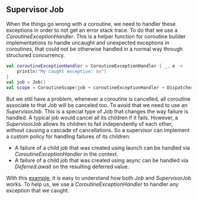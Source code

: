 ## Supervisor Job

When the things go wrong with a coroutine, we need to handler these exceptions in order
to not get an error stack trace. To do that we use a *CoroutineExceptionHandler*. This
is a helper function for coroutine builder implementations to handle uncaught and 
unexpected exceptions in coroutines, that could not be otherwise handled in a 
normal way through structured concurrency.

```kotlin
val coroutineExceptionHandler = CoroutineExceptionHandler { _, e ->
    println("My caught exception: $e")
}
val job = Job()
val scope = CoroutineScope(job + coroutineExceptionHandler + Dispatchers.Default)
```
But we still have a problem, whenever a coroutine is cancelled, all coroutine associate
to that *Job* will be canceled too. To avoid that we need to use an *SupervisorJob*. This
is a special type of Job that changes the way failure is handled. A typical job would 
cancel all its children if it fails. However, a *SupervisorJob* allows its children to 
fail independently of each other, without causing a cascade of cancellations. So a 
supervisor can implement a custom policy for handling failures of its children:
- A failure of a child job that was created using launch can be handled via *CoroutineExceptionHandler* in the context.
- A failure of a child job that was created using async can be handled via *Deferred.await* on the resulting 
deferred value.

With this [example](https://github.com/VoidHash/kotlin-coroutines/blob/master/src/main/kotlin/tutorial_8/Main8.kt), 
it is easy to understand how both *Job* and *SupervisorJob* works. To help us,
we use a *CoroutineExceptionHandler* to handler any exception that we caught.



